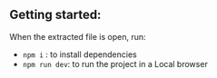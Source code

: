 ## Getting started:
When the extracted file is open, run:
- `npm i` : to install dependencies
- `npm run dev`: to run the project in a Local browser
